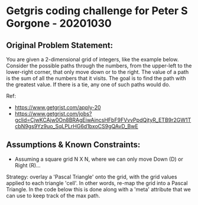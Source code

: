 #  Getgris coding challenge for Peter S Gorgone - 20201030

## Original Problem Statement:

You are given a 2-dimensional grid of integers, like the example below. Consider the possible 
paths through the numbers, from the upper-left to the lower-right corner, that only move 
down or to the right. The value of a path is the sum of all the numbers that 
it visits. The goal is to find the path with the greatest value. If there is a tie, 
any one of such paths would do.

Ref: 
* https://www.getgrist.com/apply-20
* https://www.getgrist.com/jobs?gclid=CjwKCAjw0On8BRAgEiwAincsHFbF9FVvvPpdQjtyR_ETB9r2GW1TcbN9gs9Yz9uo_SqLPLrHG6d1bxoCS9gQAvD_BwE


## Assumptions & Known Constraints:
* Assuming a square grid N X N, where we can only move Down (D) or Right (R)...

Strategy: overlay a 'Pascal Triangle' onto the grid, with the grid values applied to each triangle 'cell'.  In other words, re-map the grid into a Pascal Triangle. In the code below this is done along with a 'meta' attribute that we can use to keep track of the max path.

